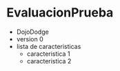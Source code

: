 # EvaluacionPrueba
- DojoDodge 
- version 0
- lista de caracteristicas
	- caracteristica 1
	- caracteristica 2
